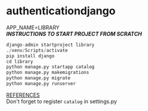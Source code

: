 # authenticationdjango
APP_NAME=LIBRARY  
***INSTRUCTIONS TO START PROJECT FROM SCRATCH***  
```python
django-admin startproject library
./venv/Scripts/activate
pip install django 
cd library 
python manage.py startapp catalog
python manage.py makemigrations
python manage.py migrate
python manage.py runserver
```
[REFERENCES](https://docs.djangoproject.com/en/4.1/intro/tutorial01/)  
Don't forget to register `catalog` in settings.py
